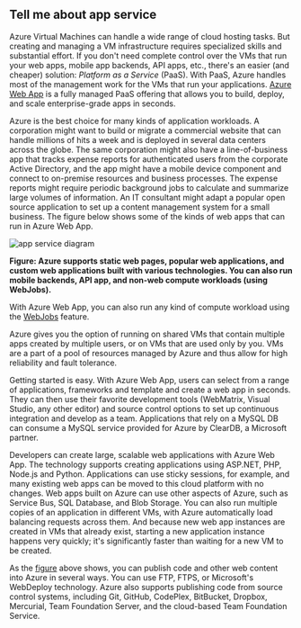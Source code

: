 <a name="tellmeas"></a>
## Tell me about app service

Azure Virtual Machines can handle a wide range of cloud hosting tasks. But creating and managing a VM infrastructure requires specialized skills and substantial effort. If you don't need complete control over the VMs that run your web apps, mobile app backends, API apps, etc., there's an easier (and cheaper) solution: *Platform as a Service* (PaaS). With PaaS, Azure handles most of the management work for the VMs that run your applications. [Azure Web App](/documentation/services/web-sites/) is a fully managed PaaS offering that allows you to build, deploy, and scale enterprise-grade apps in seconds.

Azure is the best choice for many kinds of application workloads. A corporation might want to build or migrate a commercial website that can handle millions of hits a week and is deployed in several data centers across the globe. The same corporation might also have a line-of-business app that tracks expense reports for authenticated users from the corporate Active Directory, and the app might have a mobile device component and connect to on-premise resources and business processes. The expense reports might require periodic background jobs to calculate and summarize large volumes of information. An IT consultant might adapt a popular open source application to set up a content management system for a small business. The figure below shows some of the kinds of web apps that can run in Azure Web App.

<a name="appservice_diagram"></a>
![app service diagram](./media/app-service-choose-me-content/diagram.png)

**Figure: Azure supports static web pages, popular web applications, and custom web applications built with various technologies. You can also run mobile backends, API app, and non-web compute workloads (using WebJobs).**

With Azure Web App, you can also run any kind of compute workload using the [WebJobs](/documentation/articles/websites-webjobs-resources/) feature.

Azure gives you the option of running on shared VMs that contain multiple apps created by multiple users, or on VMs that are used only by you. VMs are a part of a pool of resources managed by Azure and thus allow for high reliability and fault tolerance.

Getting started is easy. With Azure Web App, users can select from a range of applications, frameworks and template and create a web app in seconds. They can then use their favorite development tools (WebMatrix, Visual Studio, any other editor) and source control options to set up continuous integration and develop as a team. Applications that rely on a MySQL DB can consume a MySQL service provided for Azure by ClearDB, a Microsoft partner.

Developers can create large, scalable web applications with Azure Web App. The technology supports creating applications using ASP.NET, PHP, Node.js and Python. Applications can use sticky sessions, for example, and many existing web apps can be moved to this cloud platform with no changes. Web apps built on Azure can use other aspects of Azure, such as Service Bus, SQL Database, and Blob Storage. You can also run multiple copies of an application in different VMs, with Azure automatically load balancing requests across them. And because new web app instances are created in VMs that already exist, starting a new application instance happens very quickly; it's significantly faster than waiting for a new VM to be created.

As the [figure](#appservice_diagram) above shows, you can publish code and other web content into Azure in several ways. You can use FTP, FTPS, or Microsoft's WebDeploy technology. Azure also supports publishing code from source control systems, including Git, GitHub, CodePlex, BitBucket, Dropbox, Mercurial, Team Foundation Server, and the cloud-based Team Foundation Service.
